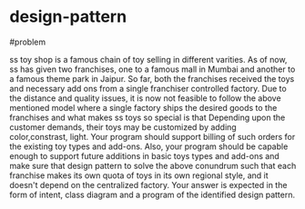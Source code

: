 # design-pattern
#problem

ss toy shop is a famous chain of toy selling in different varities. As of now, ss has given two
franchises, one to a famous mall in Mumbai and another to a famous theme park in Jaipur. So far, both the franchises received the toys and
necessary add ons from a single franchiser controlled factory. Due to the distance and quality issues, it is now not feasible to follow the above 
mentioned model where a single factory ships the desired goods to the franchises and what makes ss toys so special is that Depending upon the customer demands, their toys 
may be customized by adding color,constrast, light. Your program should support billing of such orders for the existing toy types and add-ons. Also, your program should be
capable enough to support future additions in basic toys types and add-ons and make sure that design pattern to solve the above conundrum such that each franchise makes its
own quota of toys in its own regional style, and it doesn't depend on the centralized factory. Your answer is expected in the form of intent, class diagram and a program 
of the identified design pattern.
